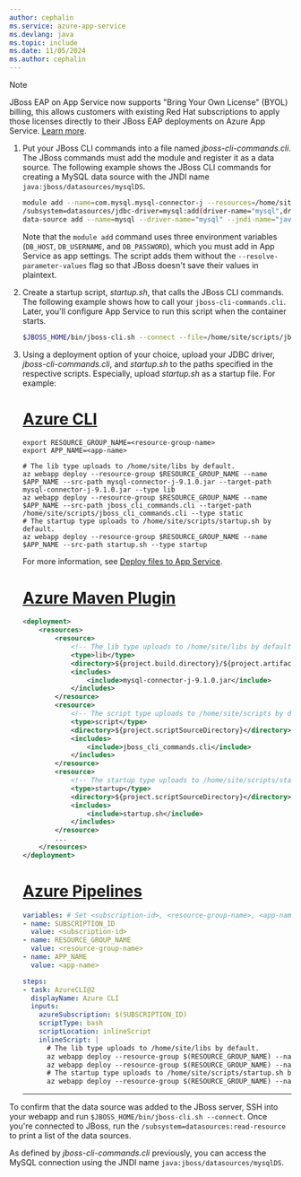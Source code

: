 ```yaml
---
author: cephalin
ms.service: azure-app-service
ms.devlang: java
ms.topic: include
ms.date: 11/05/2024
ms.author: cephalin
---
```


> [!NOTE]
> JBoss EAP on App Service now supports "Bring Your Own License" (BYOL) billing, this allows customers with existing Red Hat subscriptions to apply those licenses directly to their JBoss EAP deployments on Azure App Service. [Learn more](https://aka.ms/byol-eap-jboss).

1. Put your JBoss CLI commands into a file named *jboss-cli-commands.cli*. The JBoss commands must add the module and register it as a data source. The following example shows the JBoss CLI commands for creating a MySQL data source with the JNDI name `java:jboss/datasources/mysqlDS`.

    ```bash
    module add --name=com.mysql.mysql-connector-j --resources=/home/site/libs/mysql-connector-j-9.1.0.jar
    /subsystem=datasources/jdbc-driver=mysql:add(driver-name="mysql",driver-module-name="com.mysql.mysql-connector-j",driver-class-name="com.mysql.cj.jdbc.Driver",driver-xa-datasource-class-name="com.mysql.cj.jdbc.MysqlXADataSource")
    data-source add --name=mysql --driver-name="mysql" --jndi-name="java:jboss/datasources/mysqlDS" --connection-url="jdbc:mysql://\${env.DB_HOST}:5432/mysql?serverTimezone=UTC" --user-name="\${env.DB_USERNAME}" --password="\${env.DB_PASSWORD}" --enabled=true --use-java-context=true
    ```

    Note that the `module add` command uses three environment variables (`DB_HOST`, `DB_USERNAME`, and `DB_PASSWORD`), which you must add in App Service as app settings. The script adds them without the `--resolve-parameter-values` flag so that JBoss doesn't save their values in plaintext.

1. Create a startup script, *startup.sh*, that calls the JBoss CLI commands. The following example shows how to call your `jboss-cli-commands.cli`. Later, you'll configure App Service to run this script when the container starts.

    ```bash
    $JBOSS_HOME/bin/jboss-cli.sh --connect --file=/home/site/scripts/jboss_cli_commands.cli
    ```

1. Using a deployment option of your choice, upload your JDBC driver, *jboss-cli-commands.cli*, and *startup.sh* to the paths specified in the respective scripts. Especially, upload *startup.sh* as a startup file. For example:

    # [Azure CLI](#tab/cli)

    ```azurecli-interactive
    export RESOURCE_GROUP_NAME=<resource-group-name>
    export APP_NAME=<app-name>

    # The lib type uploads to /home/site/libs by default.
    az webapp deploy --resource-group $RESOURCE_GROUP_NAME --name $APP_NAME --src-path mysql-connector-j-9.1.0.jar --target-path mysql-connector-j-9.1.0.jar --type lib
    az webapp deploy --resource-group $RESOURCE_GROUP_NAME --name $APP_NAME --src-path jboss_cli_commands.cli --target-path /home/site/scripts/jboss_cli_commands.cli --type static
    # The startup type uploads to /home/site/scripts/startup.sh by default.
    az webapp deploy --resource-group $RESOURCE_GROUP_NAME --name $APP_NAME --src-path startup.sh --type startup
    ```

    For more information, see [Deploy files to App Service](../../deploy-zip.md).

    # [Azure Maven Plugin](#tab/maven)

    ```xml
    <deployment>
        <resources>
            <resource>
                <!-- The lib type uploads to /home/site/libs by default. -->
                <type>lib</type>
                <directory>${project.build.directory}/${project.artifactId}/META-INF/lib</directory> <!-- Assume driver is part of POM dependencies. -->
                <includes>
                    <include>mysql-connector-j-9.1.0.jar</include>
                </includes>
            </resource>
            <resource>
                <!-- The script type uploads to /home/site/scripts by default. -->
                <type>script</type>
                <directory>${project.scriptSourceDirectory}</directory> <!-- Assume script is in src/main/scripts. -->
                <includes>
                    <include>jboss_cli_commands.cli</include>
                </includes>
            </resource>
            <resource>
                <!-- The startup type uploads to /home/site/scripts/startup.sh by default -->
                <type>startup</type>
                <directory>${project.scriptSourceDirectory}</directory> <!-- Assume script is in src/main/scripts. -->
                <includes>
                    <include>startup.sh</include>
                </includes>
            </resource>
            ...
        </resources>
    </deployment>
    ```

    # [Azure Pipelines](#tab/pipelines)

    ```YAML
    variables: # Set <subscription-id>, <resource-group-name>, <app-name> for your environment
    - name: SUBSCRIPTION_ID
      value: <subscription-id>
    - name: RESOURCE_GROUP_NAME
      value: <resource-group-name>
    - name: APP_NAME
      value: <app-name>
    
    steps: 
    - task: AzureCLI@2
      displayName: Azure CLI
      inputs:
        azureSubscription: $(SUBSCRIPTION_ID)
        scriptType: bash
        scriptLocation: inlineScript
        inlineScript: |
          # The lib type uploads to /home/site/libs by default.
          az webapp deploy --resource-group $(RESOURCE_GROUP_NAME) --name $(APP_NAME) --src-path mysql-connector-j-9.1.0.jar --target-path mysql-connector-j-9.1.0.jar --type lib
          az webapp deploy --resource-group $(RESOURCE_GROUP_NAME) --name $(APP_NAME) --src-path jboss_cli_commands.cli --target-path /home/site/scripts/jboss_cli_commands.cli --type static
          # The startup type uploads to /home/site/scripts/startup.sh by default.
          az webapp deploy --resource-group $(RESOURCE_GROUP_NAME) --name $(APP_NAME) --src-path startup.sh --type startup
    ```

    ---

To confirm that the data source was added to the JBoss server, SSH into your webapp and run `$JBOSS_HOME/bin/jboss-cli.sh --connect`. Once you're connected to JBoss, run the `/subsystem=datasources:read-resource` to print a list of the data sources.

As defined by *jboss-cli-commands.cli* previously, you can access the MySQL connection using the JNDI name `java:jboss/datasources/mysqlDS`.
